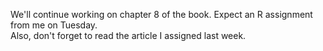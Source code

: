 We'll continue working on chapter 8 of the book.
Expect an R assignment from me on Tuesday.  
Also, don't forget to read the article I assigned last week.
